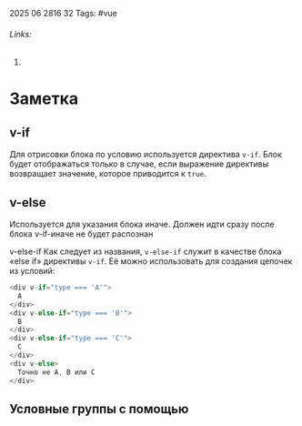 2025 06 2816 32
Tags: #vue 
###### Links: 
1) 
# Заметка
## v-if
Для отрисовки блока по условию используется директива `v-if`. Блок будет отображаться только в случае, если выражение директивы возвращает значение, которое приводится к `true`.
## v-else
Используется для указания блока иначе. Должен идти сразу после блока v-if-иначе не будет распознан

v-else-if
Как следует из названия, `v-else-if` служит в качестве блока «else if» директивы `v-if`. Её можно использовать для создания цепочек из условий:
```js
<div v-if="type === 'A'">
  A
</div>
<div v-else-if="type === 'B'">
  B
</div>
<div v-else-if="type === 'C'">
  C
</div>
<div v-else>
  Точно не A, B или C
</div>
```

## Условные группы с помощью <template>
Если нужно управлять отображением сразу нескольких элементов


